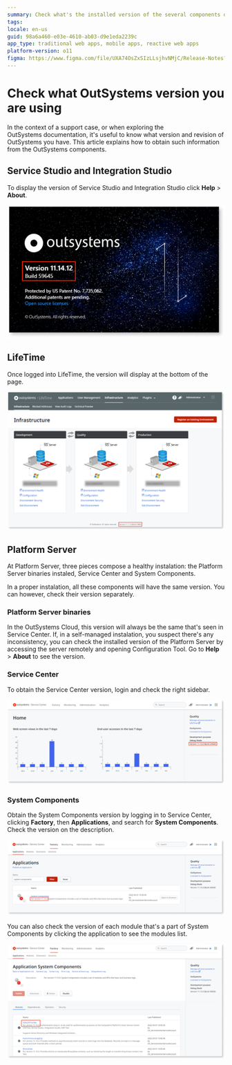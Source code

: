 ```yaml
---
summary: Check what's the installed version of the several components of OutSystems - Service Studio, Integration Studio, LifeTime and Platform Server.
tags:
locale: en-us
guid: 98a6a460-e03e-4610-ab03-d9e1eda2239c
app_type: traditional web apps, mobile apps, reactive web apps
platform-version: o11
figma: https://www.figma.com/file/UXA74OsZxSIzLLsjhvNMjC/Release-Notes?type=design&node-id=401%3A343&mode=design&t=PXROiQwbSufNHSiC-1
---
```


# Check what OutSystems version you are using

In the context of a support case, or when exploring the OutSystems documentation, it's useful to know what version and revision of OutSystems you have. This article explains how to obtain such information from the OutSystems components.

## Service Studio and Integration Studio

To display the version of Service Studio and Integration Studio click **Help** > **About**.

![Screenshot showing how to find the version number in OutSystems Service Studio via the Help and About menu options.](images/what-version-ss.png "Service Studio Version Information")

## LifeTime

Once logged into LifeTime, the version will display at the bottom of the page.

![Screenshot of the OutSystems LifeTime interface displaying the version number at the bottom of the page.](images/what-version-lt.png "OutSystems LifeTime Version Display")

## Platform Server

At Platform Server, three pieces compose a healthy instalation: the Platform Server binaries instaled, Service Center and System Components.

In a proper instalation, all these components will have the same version. You can however, check their version separately.

### Platform Server binaries

In the OutSystems Cloud, this version will always be the same that's seen in Service Center.
If, in a self-managed instalation, you suspect there's any inconsistency, you can check the installed version of the Platform Server by accessing the server remotely and opening Configuration Tool. Go to **Help** > **About** to see the version.

### Service Center

To obtain the Service Center version, login and check the right sidebar.

![Screenshot showing the Service Center version number located on the right sidebar within the OutSystems interface.](images/what-version-sc.png "Service Center Version Information")

### System Components

Obtain the System Components version by logging in to Service Center, clicking **Factory**, then **Applications**, and search for **System Components**. Check the version on the description.

![Screenshot of the OutSystems Service Center with the System Components version highlighted in the application description.](images/what-version-sys-sc.png "System Components Version in Service Center")

You can also check the version of each module that's a part of System Components by clicking the application to see the modules list.

![Screenshot displaying the version of individual modules within the System Components application in OutSystems Service Center.](images/what-version-module-sc.png "Module Version Details in System Components")
